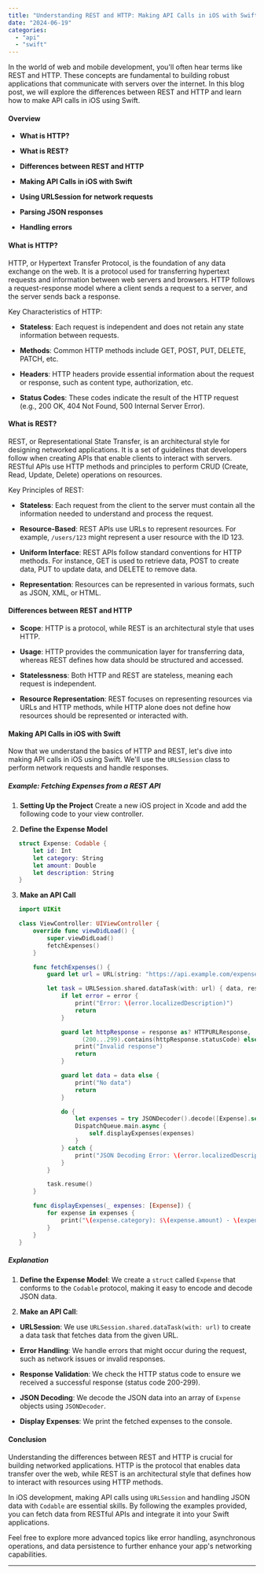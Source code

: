 ```yaml
---
title: "Understanding REST and HTTP: Making API Calls in iOS with Swift"
date: "2024-06-19"
categories: 
  - "api"
  - "swift"
---
```


In the world of web and mobile development, you'll often hear terms like REST and HTTP. These concepts are fundamental to building robust applications that communicate with servers over the internet. In this blog post, we will explore the differences between REST and HTTP and learn how to make API calls in iOS using Swift.

#### Overview

- **What is HTTP?**

- **What is REST?**

- **Differences between REST and HTTP**

- **Making API Calls in iOS with Swift**

- **Using URLSession for network requests**

- **Parsing JSON responses**

- **Handling errors**

#### What is HTTP?

HTTP, or Hypertext Transfer Protocol, is the foundation of any data exchange on the web. It is a protocol used for transferring hypertext requests and information between web servers and browsers. HTTP follows a request-response model where a client sends a request to a server, and the server sends back a response.

Key Characteristics of HTTP:

- **Stateless**: Each request is independent and does not retain any state information between requests.

- **Methods**: Common HTTP methods include GET, POST, PUT, DELETE, PATCH, etc.

- **Headers**: HTTP headers provide essential information about the request or response, such as content type, authorization, etc.

- **Status Codes**: These codes indicate the result of the HTTP request (e.g., 200 OK, 404 Not Found, 500 Internal Server Error).

#### What is REST?

REST, or Representational State Transfer, is an architectural style for designing networked applications. It is a set of guidelines that developers follow when creating APIs that enable clients to interact with servers. RESTful APIs use HTTP methods and principles to perform CRUD (Create, Read, Update, Delete) operations on resources.

Key Principles of REST:

- **Stateless**: Each request from the client to the server must contain all the information needed to understand and process the request.

- **Resource-Based**: REST APIs use URLs to represent resources. For example, `/users/123` might represent a user resource with the ID 123.

- **Uniform Interface**: REST APIs follow standard conventions for HTTP methods. For instance, GET is used to retrieve data, POST to create data, PUT to update data, and DELETE to remove data.

- **Representation**: Resources can be represented in various formats, such as JSON, XML, or HTML.

#### Differences between REST and HTTP

- **Scope**: HTTP is a protocol, while REST is an architectural style that uses HTTP.

- **Usage**: HTTP provides the communication layer for transferring data, whereas REST defines how data should be structured and accessed.

- **Statelessness**: Both HTTP and REST are stateless, meaning each request is independent.

- **Resource Representation**: REST focuses on representing resources via URLs and HTTP methods, while HTTP alone does not define how resources should be represented or interacted with.

#### Making API Calls in iOS with Swift

Now that we understand the basics of HTTP and REST, let's dive into making API calls in iOS using Swift. We'll use the `URLSession` class to perform network requests and handle responses.

##### Example: Fetching Expenses from a REST API

1. **Setting Up the Project** Create a new iOS project in Xcode and add the following code to your view controller.

3. **Define the Expense Model**

```swift
   struct Expense: Codable {
       let id: Int
       let category: String
       let amount: Double
       let description: String
   }
```

3. **Make an API Call**

```swift
   import UIKit

   class ViewController: UIViewController {
       override func viewDidLoad() {
           super.viewDidLoad()
           fetchExpenses()
       }

       func fetchExpenses() {
           guard let url = URL(string: "https://api.example.com/expenses") else { return }

           let task = URLSession.shared.dataTask(with: url) { data, response, error in
               if let error = error {
                   print("Error: \(error.localizedDescription)")
                   return
               }

               guard let httpResponse = response as? HTTPURLResponse,
                     (200...299).contains(httpResponse.statusCode) else {
                   print("Invalid response")
                   return
               }

               guard let data = data else {
                   print("No data")
                   return
               }

               do {
                   let expenses = try JSONDecoder().decode([Expense].self, from: data)
                   DispatchQueue.main.async {
                       self.displayExpenses(expenses)
                   }
               } catch {
                   print("JSON Decoding Error: \(error.localizedDescription)")
               }
           }

           task.resume()
       }

       func displayExpenses(_ expenses: [Expense]) {
           for expense in expenses {
               print("\(expense.category): $\(expense.amount) - \(expense.description)")
           }
       }
   }
```

##### Explanation

1. **Define the Expense Model**: We create a `struct` called `Expense` that conforms to the `Codable` protocol, making it easy to encode and decode JSON data.

3. **Make an API Call**:

- **URLSession**: We use `URLSession.shared.dataTask(with: url)` to create a data task that fetches data from the given URL.

- **Error Handling**: We handle errors that might occur during the request, such as network issues or invalid responses.

- **Response Validation**: We check the HTTP status code to ensure we received a successful response (status code 200-299).

- **JSON Decoding**: We decode the JSON data into an array of `Expense` objects using `JSONDecoder`.

- **Display Expenses**: We print the fetched expenses to the console.

#### Conclusion

Understanding the differences between REST and HTTP is crucial for building networked applications. HTTP is the protocol that enables data transfer over the web, while REST is an architectural style that defines how to interact with resources using HTTP methods.

In iOS development, making API calls using `URLSession` and handling JSON data with `Codable` are essential skills. By following the examples provided, you can fetch data from RESTful APIs and integrate it into your Swift applications.

Feel free to explore more advanced topics like error handling, asynchronous operations, and data persistence to further enhance your app's networking capabilities.

* * *
